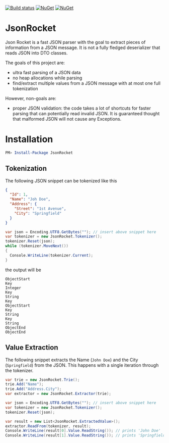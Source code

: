 [![Build status](https://ci.appveyor.com/api/projects/status/krwp2slk49htm6j7?svg=true)](https://ci.appveyor.com/project/sklose/jsonrocket) [![NuGet](https://img.shields.io/nuget/v/JsonRocket.svg)](https://www.nuget.org/packages/JsonRocket) [![NuGet](https://img.shields.io/nuget/dt/JsonRocket.svg)](https://www.nuget.org/packages/JsonRocket)

# JsonRocket

Json Rocket is a fast JSON parser with the goal to extract pieces of information from a JSON message. It is not a fully fledged deserializer that reads JSON into DTO classes.

The goals of this project are:
* ultra fast parsing of a JSON data
* no heap allocations while parsing
* find/extract multiple values from a JSON message with at most one full tokenization

However, non-goals are:
* proper JSON validation: the code takes a lot of shortcuts for faster parsing that can potentially read invalid JSON. It is guaranteed thought that malformed JSON will not cause any Exceptions.

# Installation

```powershell
PM> Install-Package JsonRocket
```

## Tokenization

The following JSON snippet can be tokenized like this

```json
{
  "Id": 1,
  "Name": "Joh Doe",
  "Address": {
    "Street": "1st Avenue",
    "City": "Springfield"
  }
}
```

```csharp
var json = Encoding.UTF8.GetBytes(""); // insert above snippet here
var tokenizer = new JsonRocket.Tokenizer();
tokenizer.Reset(json);
while (tokenizer.MoveNext())
{
  Console.WriteLine(tokenizer.Current);
}
```

the output will be

```
ObjectStart
Key
Integer
Key
String
Key
ObjectStart
Key
String
Key
String
ObjectEnd
ObjectEnd
```

## Value Extraction

The following snippet extracts the Name (```John Doe```) and the City (```Springfield```) from the JSON. This happens with a single iteration through the tokenizer.

```csharp
var trie = new JsonRocket.Trie();
trie.Add("Name");
trie.Add("Address.City");
var extractor = new JsonRocket.Extractor(trie);

var json = Encoding.UTF8.GetBytes(""); // insert above snippet here
var tokenizer = new JsonRocket.Tokenizer();
tokenizer.Reset(json);

var result = new List<JsonRocket.ExtractedValue>();
extractor.ReadFrom(tokenizer, result);
Console.WriteLine(result[0].Value.ReadString()); // prints 'John Doe'
Console.WriteLine(result[1].Value.ReadString()); // prints 'Springfield'
```
